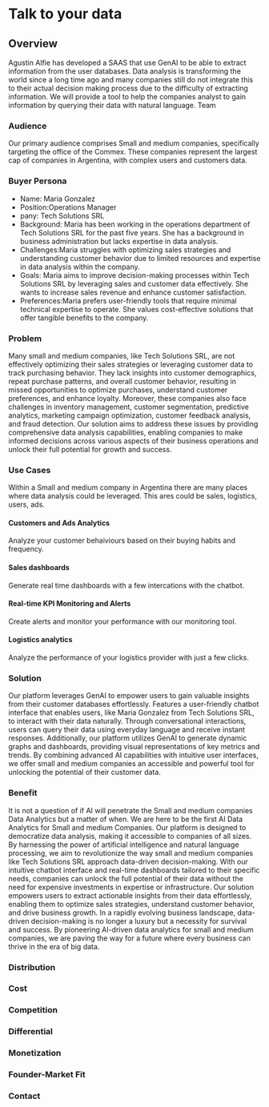 # Talk to your data
## Overview
Agustin Alfie has developed a SAAS that use GenAI to be able to extract information from the user databases. Data analysis is transforming the world since a long time ago and many companies still do not integrate this to their actual decision making process due to the difficulty of extracting information. We will provide a tool to help the companies analyst to gain information by querying their data with natural language.
Team

### Audience
Our primary audience comprises Small and medium companies, specifically targeting the office of the Commex. These companies represent the largest cap of companies in Argentina, with complex users and customers data.
### Buyer Persona
- Name: Maria Gonzalez
- Position:Operations Manager
- pany:  Tech Solutions SRL
- Background: Maria has been working in the operations department of Tech Solutions SRL for the past five years. She has a background in business administration but lacks expertise in data analysis.
- Challenges:Maria struggles with optimizing sales strategies and understanding customer behavior due to limited resources and expertise in data analysis within the company.
- Goals: Maria aims to improve decision-making processes within Tech Solutions SRL by leveraging sales and customer data effectively. She wants to increase sales revenue and enhance customer satisfaction.
- Preferences:Maria prefers user-friendly tools that require minimal technical expertise to operate. She values cost-effective solutions that offer tangible benefits to the company.

### Problem
Many small and medium companies, like Tech Solutions SRL, are not effectively optimizing their sales strategies or leveraging customer data to track purchasing behavior. They lack insights into customer demographics, repeat purchase patterns, and overall customer behavior, resulting in missed opportunities to optimize purchases, understand customer preferences, and enhance loyalty. Moreover, these companies also face challenges in inventory management, customer segmentation, predictive analytics, marketing campaign optimization, customer feedback analysis, and fraud detection. Our solution aims to address these issues by providing comprehensive data analysis capabilities, enabling companies to make informed decisions across various aspects of their business operations and unlock their full potential for growth and success.
### Use Cases
Within a Small and medium company in Argentina there are many places where data analysis could be leveraged. This ares could be sales, logistics, users, ads.
#### Customers and Ads Analytics
Analyze your customer behaiviours based on their buying habits and frequency.
#### Sales dashboards
Generate real time dashboards with a few intercations with the chatbot.
#### Real-time KPI Monitoring and Alerts
Create alerts and monitor your performance with our monitoring tool.
#### Logistics analytics
Analyze the performance of your logistics provider with just a few clicks.

### Solution
Our platform leverages GenAI to empower users to gain valuable insights from their customer databases effortlessly. Features a user-friendly chatbot interface that enables users, like Maria Gonzalez from Tech Solutions SRL, to interact with their data naturally. Through conversational interactions, users can query their data using everyday language and receive instant responses. Additionally, our platform utilizes GenAI to generate dynamic graphs and dashboards, providing visual representations of key metrics and trends. By combining advanced AI capabilities with intuitive user interfaces, we offer small and medium companies an accessible and powerful tool for unlocking the potential of their customer data.

### Benefit
It is not a question of if AI will penetrate the Small and medium companies Data Analytics but a matter of when. We are here to be the first AI Data Analytics for Small and medium Companies. Our platform is designed to democratize data analysis, making it accessible to companies of all sizes. By harnessing the power of artificial intelligence and natural language processing, we aim to revolutionize the way small and medium companies like Tech Solutions SRL approach data-driven decision-making.
With our intuitive chatbot interface and real-time dashboards tailored to their specific needs, companies can unlock the full potential of their data without the need for expensive investments in expertise or infrastructure. Our solution empowers users to extract actionable insights from their data effortlessly, enabling them to optimize sales strategies, understand customer behavior, and drive business growth.
In a rapidly evolving business landscape, data-driven decision-making is no longer a luxury but a necessity for survival and success. By pioneering AI-driven data analytics for small and medium companies, we are paving the way for a future where every business can thrive in the era of big data.
### Distribution
### Cost
### Competition
### Differential
### Monetization
### Founder-Market Fit
### Contact	

